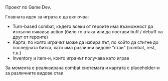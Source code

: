 Проект по Game Dev.

Главната идея за играта е да включва:
- Turn-based combat, където всеки от героите има възможност да изпълни някакъв action (било то атака или да постави buff / debuff на друг от героите)
- Карта, по която играчът може да избира път, по който да стигне до последната битка, като има различни видове "стаи" (combat, rest, т.н.)
- Inventory и item-и, които играчът получава като играе

За момента е реализирана combat системата и картата с placeholder-и за различните видове стаи.
